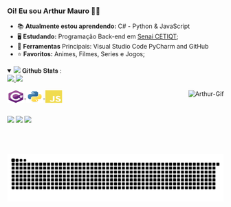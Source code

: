### Oi! Eu sou Arthur Mauro 👩‍💻 


- 📚 **Atualmente estou aprendendo:** C# - Python & JavaScript
- 🖥️ **Estudando:** Programação Back-end em [Senai CETIQT](https://senaicetiqt.com/);
- 🎒 **Ferramentas** Principais: Visual Studio Code PyCharm and GitHub 
- ⭐ **Favoritos:** Animes, Filmes, Series e Jogos;
<!--
**ArhurM/ArhurM** is a ✨ _special_ ✨ repository because its `README.md` (this file) appears on your GitHub profile.
Here are some ideas to get you started:
- 💬 Ask me about ...
- 📫 How to reach me: ...
- 😄 Pronouns: ...
- ⚡ Fun fact: ...
-->
 <div>
  <details open="">
<summary>
  <img src="https://media.giphy.com/media/cj87CxfRtrUifF3Ryk/giphy.gif" height="20">
  <span> 𝐆𝐢𝐭𝐡𝐮𝐛 𝐒𝐭𝐚𝐭𝐬 : </span>
</summary>
  <a href="https://github.com/ArhurM">
     <img height="150em" src="https://github-readme-stats.vercel.app/api?username=ArhurM&hide=contribs,issues&theme=dark"/>

  <img height="150em" src="https://github-readme-stats.vercel.app/api/top-langs/?username=ArhurM&layout=compact&langs_count=6&theme=dark"/>
   

</div>
   
  <div style="display: inline_block"><br>
  
   <img align="center" alt="Csharp" height="30" width="40" src="https://raw.githubusercontent.com/devicons/devicon/master/icons/csharp/csharp-original.svg">
  <img align="center" alt="Python" height="30" width="40" src="https://raw.githubusercontent.com/devicons/devicon/master/icons/python/python-original.svg"> 
  <img align="center" alt="JS" height="30" width="40" src="https://raw.githubusercontent.com/devicons/devicon/master/icons/javascript/javascript-plain.svg">

 
 <!-- Para colocar gif -->
  <img align="right" alt="Arthur-Gif" height="150" src="https://i.picasion.com/pic91/44ffd8f7f1e2a97463140867b1c65e6b.gif">
</div>
   
 ##
 
<div> 
  <a href = "arthurmauroinfo@gmail.com"><img src="https://img.shields.io/badge/Gmail-D14836?style=for-the-badge&logo=gmail&logoColor=white" target="_blank"></a>
 <a href="www.linkedin.com/in/arthur-mauro-0a47a4115" target="_blank"><img src="https://img.shields.io/badge/-LinkedIn-%230077B5?style=for-the-badge&logo=linkedin&logoColor=white" target="_blank"></a> 
  <a href="url Instagram" target="_blank"><img src="https://img.shields.io/badge/-Instagram-%23E4405F?style=for-the-badge&logo=instagram&logoColor=white" target="_blank"></a>
 
 ![Snake animation](https://github.com/ArhurM/ArhurM/blob/output/github-contribution-grid-snake.svg)
 
</div>
